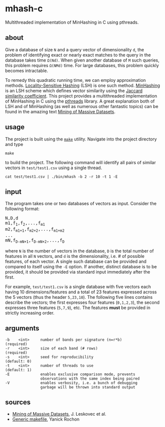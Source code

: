# mhash-c
Multithreaded implementation of MinHashing in C using pthreads.

about
-------
Give a database of size `N` and a query vector of dimensionality `d`, the problem of identifying exact or nearly exact matches to the query in the database takes time `Ω(Nd)`. When given another database of `M` such queries, this problem requires `Ω(NMd)` time. For large databases, this problem quickly becomes intractable.

To remedy this quadratic running time, we can employ approximation methods. [Locality-Sensitive Hashing](https://en.wikipedia.org/wiki/Locality-sensitive_hashing) (LSH) is one such method. [MinHashing](http://gatekeeper.dec.com/ftp/pub/dec/SRC/publications/broder/positano-final-wpnums.pdf) is an LSH scheme which defines vector similarity using the [Jaccard similarity coefficient](https://en.wikipedia.org/wiki/Jaccard_index). This project provides a multithreaded implementation of MinHashing in C using the [pthreads](https://computing.llnl.gov/tutorials/pthreads/) library. A great explanation both of LSH and of MinHashing (as well as numerous other fantastic topics) can be found in the amazing text [Mining of Massive Datasets](http://www.mmds.org/). 

usage
-------
The project is built using the [`make`](http://man7.org/linux/man-pages/man1/make.1.html) utility. Navigate into the project directory and type
```
make
```
to build the project. The following command will identify all pairs of similar vectors in `test/test1.csv` using a single thread.
```
cat test/test1.csv | ./bin/mhash -b 2 -r 10 -t 1 -E
```

input
-------
The program takes one or two databases of vectors as input. Consider the following format:
<pre>
N,D,d
m1,f<sub>1</sub>,f<sub>2</sub>,...,f<sub>m1</sub>
m2,f<sub>m1+1</sub>,f<sub>m2+2</sub>,...,f<sub>m1+m2</sub>
...
mN,f<sub>D-mN+1</sub>,f<sub>D-mN+2</sub>,...,f<sub>D</sub>
</pre>
where `N` is the number of vectors in the database, `D` is the total number of features in all `N` vectors, and `d` is the dimensionality, i.e. # of possible features, of each vector. A single such database can be provided and compared to itself using the `-E` option. If another, distinct database is to be provided, it should be provided via standard input immediately after the first.

For example, `test/test1.csv` is a single database with five vectors each having 10 dimensions/features and a total of 23 features expressed across the 5 vectors (thus the header `5,23,10`). The following five lines contains describe the vectors; the first expresses four features (`0,1,2,3`), the second expresses three features (`5,7,9`), etc. The features **must** be provided in strictly increasing order. 

arguments
-------
```
-b    <int>     number of bands per signature (n=r*b)         (required)
-r    <int>     size of each band (# rows)                    (required)
-s    <int>     seed for reproducibility                      (default: 0)
-t    <int>     number of threads to use                      (default: 1)
-E              enables exclusive comparison mode, prevents
                observations with the same index being paired
-V              enables verbosity, i.e. a bunch of debugging
                garbage will be thrown into standard output
```

sources
-------
- [Mining of Massive Datasets](http://www.mmds.org/), J. Leskovec et al.
- [Generic makefile](https://gist.github.com/yifanz/7161040), Yanick Rochon
